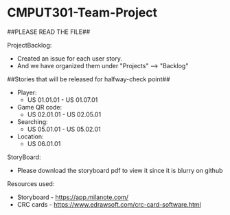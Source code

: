 # CMPUT301-Team-Project

##PLEASE READ THE FILE##


ProjectBacklog:
- Created an issue for each user story. 
- And we have organized them under "Projects" --> "Backlog"

##Stories that will be released for halfway-check point##
- Player: 
    - US 01.01.01 - US 01.07.01
- Game QR code: 
    - US 02.01.01 - US 02.05.01
- Searching:
    - US 05.01.01 - US 05.02.01
- Location:
    - US 06.01.01

StoryBoard:
- Please download the storyboard pdf to view it since it is blurry on github


Resources used:
- Storyboard - https://app.milanote.com/
- CRC cards - https://www.edrawsoft.com/crc-card-software.html
